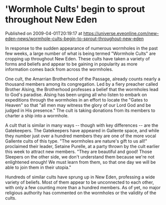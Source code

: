 # 'Wormhole Cults' begin to sprout throughout New Eden
Published on 2009-04-01T20:19:17 at https://universe.eveonline.com/new-eden-news/wormhole-cults-begin-to-sprout-throughout-new-eden

In response to the sudden appearance of numerous wormholes in the past few weeks, a large number of what is being termed "Wormhole Cults" are cropping up throughout New Eden. These cults have taken a variety of forms and beliefs and appear to be gaining in popularity as more information comes back from across the wormholes.  
  
One cult, the Amarrian Brotherhood of the Passage, already counts nearly a thousand members among its congregation. Led by a fiery preacher called Brother Alsing, the Brotherhood professes a belief that the wormholes lead to God's paradise. Alsing has been urging all who listen to embark on expeditions through the wormholes in an effort to locate the "Gates to Heaven" so that "all men may witness the glory of our Lord God and be judged in His presence." The cult is taking donations from its members to charter a ship into a wormhole.  
  
A cult that is similar in many ways -- though with key differences -- are the Gatekeepers. The Gatekeepers have appeared in Gallente space, and while they number just over a hundred members they are one of the more vocal Gallente cults of this type. "The wormholes are nature's gift to us all!" proclaimed their leader, Setaine Purelle, at a party thrown by the cult earlier this week to attract new members. "They are beautiful and good! Those Sleepers on the other side, we don't understand them because we're not enlightened enough! We must learn from them, so that one day we will be able to join them in their utopia."  
  
Hundreds of similar cults have sprung up in New Eden, professing a wide variety of beliefs. Most of them appear to be unconnected to each other, with only a few counting more than a hundred members. As of yet, no major religious authority has commented on the wormholes or the validity of the cults.
